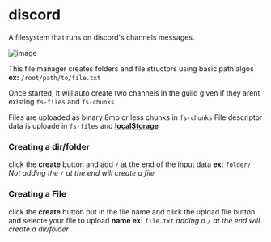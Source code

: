 # discord
A filesystem that runs on discord's channels messages.

![image](https://user-images.githubusercontent.com/45743294/137827766-abf4ef30-4258-4af3-83c7-e4c2312cbda2.png)

This file manager creates folders and file structors using basic path algos
**ex:** `/root/path/to/file.txt`

Once started, it will auto create two channels in the guild given if they arent existing
`fs-files` and `fs-chunks`

Files are uploaded as binary 8mb or less chunks in `fs-chunks`
File descriptor data is uploade in `fs-files` and [__**localStorage**__](https://developer.mozilla.org/en-US/docs/Web/API/Window/localStorage)

### Creating a dir/folder
click the **create** button and add `/` at the end of the input data
**ex:** `folder/`
*Not adding the `/` at the end will create a file*

### Creating a File
click the **create** button put in the file name and click the upload file button and selecte your file to upload
**name ex:** `file.txt`
*adding a `/` at the end will create a dir/folder*
